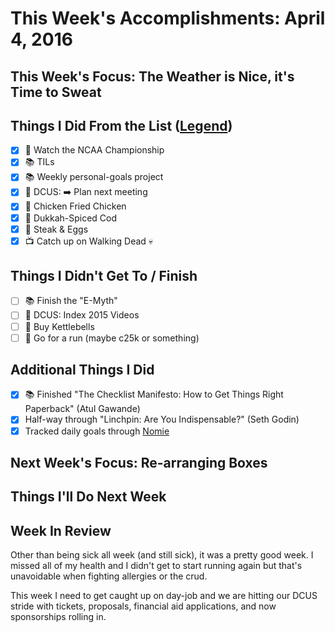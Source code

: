 # This Week's Accomplishments: April 4, 2016

## This Week's Focus: The Weather is Nice, it's Time to Sweat

## Things I Did From the List ([Legend](emoji-legend.md.md))

- [x] :basketball: Watch the NCAA Championship
- [x] :books: TILs
- [x] :books: Weekly personal-goals project
- [x] :circus_tent: DCUS: :arrow_right: Plan next meeting
- [x] :stew: Chicken Fried Chicken
- [x] :stew: Dukkah-Spiced Cod
- [x] :stew: Steak & Eggs 
- [x] :tv: Catch up on Walking Dead :skull:

## Things I Didn't Get To / Finish

- [ ] :books: Finish the "E-Myth"
- [ ] :circus_tent: DCUS: Index 2015 Videos
- [ ] :muscle: Buy Kettlebells
- [ ] :running: Go for a run (maybe c25k or something)

## Additional Things I Did

- [x] :books: Finished "The Checklist Manifesto: How to Get Things Right Paperback" (Atul Gawande)
- [x] Half-way through "Linchpin: Are You Indispensable?" (Seth Godin)
- [x] Tracked daily goals through [Nomie](https://nomie.io/)

## Next Week's Focus: Re-arranging Boxes

## Things I'll Do Next Week

## Week In Review

Other than being sick all week (and still sick), it was a pretty good week. I missed all of my health and I didn't get to start running again but that's unavoidable when fighting allergies or the crud.

This week I need to get caught up on day-job and we are hitting our DCUS stride with tickets, proposals, financial aid applications, and now sponsorships rolling in.

